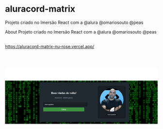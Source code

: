 # aluracord-matrix
Projeto criado no Imersão React com a @alura @omariosouto @peas


About
Projeto criado no Imersão React com a @alura @omariosouto @peas
<br><br>


https://aluracord-matrix-nu-rose.vercel.app/

<br><br>

<img src="https://github.com/marcospatton/aluracord-matrix/blob/master/imersao.png" alt="Imersão-react-alura">


